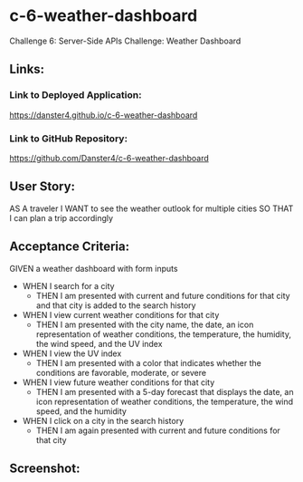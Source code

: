# c-6-weather-dashboard
Challenge 6: Server-Side APIs Challenge: Weather Dashboard


## Links:
### Link to Deployed Application: 
https://danster4.github.io/c-6-weather-dashboard
### Link to GitHub Repository: 
https://github.com/Danster4/c-6-weather-dashboard


## User Story:
AS A traveler
I WANT to see the weather outlook for multiple cities
SO THAT I can plan a trip accordingly


## Acceptance Criteria:
GIVEN a weather dashboard with form inputs
* WHEN I search for a city
  * THEN I am presented with current and future conditions for that city and that city is added to the search history
* WHEN I view current weather conditions for that city
  * THEN I am presented with the city name, the date, an icon representation of weather conditions, the temperature, the humidity, the wind speed, and the UV index
* WHEN I view the UV index
  * THEN I am presented with a color that indicates whether the conditions are favorable, moderate, or severe
* WHEN I view future weather conditions for that city
  * THEN I am presented with a 5-day forecast that displays the date, an icon representation of weather conditions, the temperature, the wind speed, and the humidity
* WHEN I click on a city in the search history
  * THEN I am again presented with current and future conditions for that city


## Screenshot:
<insert here>